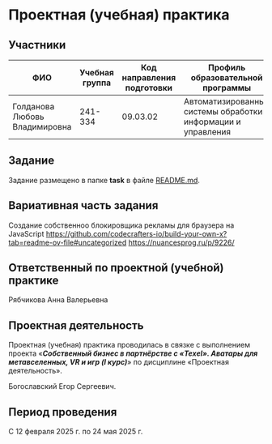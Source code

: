 

    

# Проектная (учебная) практика

## Участники

| ФИО | Учебная группа | Код направления подготовки | Профиль образовательной программы |
|-|-|-|-|
| Голданова Любовь Владимировна |241-334|09.03.02|Автоматизированные системы обработки информации и управления|

## Задание

Задание размещено в папке **task** в файле [README.md](task/README.md).

## Вариативная часть задания

Создание собственноо блокировщика рекламы для браузера на JavaScript
<https://github.com/codecrafters-io/build-your-own-x?tab=readme-ov-file#uncategorized>
<https://nuancesprog.ru/p/9226/>

## Ответственный по проектной (учебной) практике

Рябчикова Анна Валерьевна

## Проектная деятельность

Проектная (учебная) практика проводилась в связке с выполнением проекта «***Собственный бизнес в партнёрстве с «Texel». Аватары для метавселенных, VR и игр (I курс)***» по дисциплине «Проектная деятельность».

Богославский Егор Сергеевич.

## Период проведения

С 12 февраля 2025 г. по 24 мая 2025 г.
